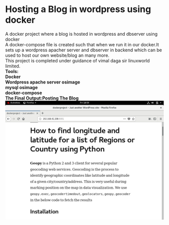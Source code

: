 # Hosting a Blog in wordpress using docker
A docker project where a blog is hosted in wordpress and dbserver using docker<br>
A docker-compose file is created such that when we run it in our docker.It sets up a wordpress apacher server and dbserver in backend which can be used to host our own website/blog an many more.<br>
This project is completed under guidance of vimal daga sir linuxworld limited.<br>
<strong>Tools:</strong><br>
<b>Docker<b><br>
<b>Wordpress apache server osimage<b><br>
<b>mysql osimage<b><br>
<b>docker-compose<b><br>The Final Output:Posting The Blog
 ![The Final Ouput](https://github.com/deepakkapse/dockerproject/blob/master/outputimages/WhatsApp%20Image%202020-05-08%20at%207.07.38%20PM.jpeg) 
  
